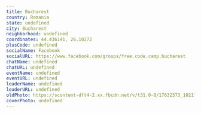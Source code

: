 ```yaml
---
title: Bucharest
country: Romania
state: undefined
city: Bucharest
neighborhood: undefined
coordinates: 44.436141, 26.10272
plusCode: undefined
socialName: Facebook
socialURL: https://www.facebook.com/groups/free.code.camp.bucharest
chatName: undefined
chatURL: undefined
eventName: undefined
eventURL: undefined
leaderName: undefined
leaderURL: undefined
oldPhoto: https://scontent-dft4-2.xx.fbcdn.net/v/t31.0-8/17632373_10211498978606753_9112098305650042382_o.jpg?oh=cba308e6aa218073188f66a1a7f0da78&oe=59982593
coverPhoto: undefined
---
```

